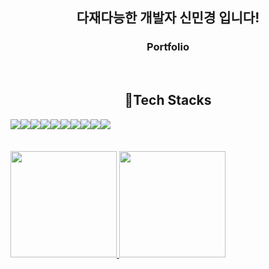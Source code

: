 <!--
<h2>📖Education</h2>
<p>- SSAFY(2024)</p>
<p>- SangMyung University(2022~2023)</p>
<p>- Seoul Institue of Arts(2018~2021)</p>
<br/>

<h2>🎨Activities</h2>
<div style = "display:flex; flex-direction:col; gap : 1px;">
    <h3> 2023</h3>
    <p>- 멋쟁이사자처럼 11기 프론트엔드부</p>
    <p>- 현대자동차 H-점프스쿨 10기</p>
    <p>- 숙명여대 STREAMLIT 해커톤</p>
    <h3> 2022</h3>
    <p>- 멋쟁이사자처럼 10기 기획디자인부</p>
    <p>- ICT멘토링 서포터즈 JOB파고 3기</p>
    <p>- MSW 메이플스토리월드 해커톤</p>
</div>
<br/>

<h2>🏆Awards</h2>
<p>- AWS 루키 챔피언십 Elasic상 수상</p>
<p>- 교내 캡스톤 경진대회 공과대학 부문 대상</p>
<p>- AWS와 함께하는 빅데이터 경진대회 TOP4 총장상</p>
<p>- 임팩트 IT서비스 공모전 우수상 수상</p>
<br/>
-->
<div align="center">
<h2>다재다능한 개발자 신민경 입니다!</h2>
<a href = "https://gwenportfolio.notion.site/Shin-MinGyoung-7de5d8604be64b4992da8dab1b65a144?pvs=4" style = "text-decoration:none;"><h3>Portfolio</h3></a>
<br/>

<h2>🔨Tech Stacks</h2>
<div style="display:flex; flex-direction:row;">
    <img src="https://img.shields.io/badge/HTML5-E34F26?style=flat-square&logo=HTML5&logoColor=white" />
    <img src="https://img.shields.io/badge/CSS3-1572B6?style=flat-square&logo=CSS3&logoColor=white" />
    <img src="https://img.shields.io/badge/JavaScript-F7DF1E?style=flat-square&logo=JavaScript&logoColor=white" />
    <img src="https://img.shields.io/badge/Vue.js-4FC08D?style=flat-square&logo=Vue.js&logoColor=white" />
    <img src="https://img.shields.io/badge/Figma-F24E1E?style=flat-square&logo=Figma&logoColor=white" />
    <br>
    <img src="https://img.shields.io/badge/Elasticsearch-005571?style=flat-square&logo=Elasticsearch&logoColor=white" />
    <img src="https://img.shields.io/badge/Kibana-005571?style=flat-square&logo=Kibana&logoColor=white" />
    <img src="https://img.shields.io/badge/Streamlit-FF4B4B?style=flat-square&logo=Streamlit&logoColor=white" />
    <img src="https://img.shields.io/badge/AwsLambda-FF9900?style=flat-square&logo=AwsLambda&logoColor=white" />
    <img src="https://img.shields.io/badge/AmazonDynamoDB-4053D6?style=flat-square&logo=AmazonDynamoDB&logoColor=white" />
</div><br>
</div>
<br/>


  <a href="s">
    <img src="https://github-readme-stats.vercel.app/api/top-langs/?username=minggwen&exclude_repo=minggwen.github.io&layout=compact&theme=transparent" height="170px"/>
  </a>
  <a href="s">
    <img src="https://github-readme-stats.vercel.app/api?username=minggwen&theme=transparent&show_icons=true" height="170px"/>
  </a>
</div>
